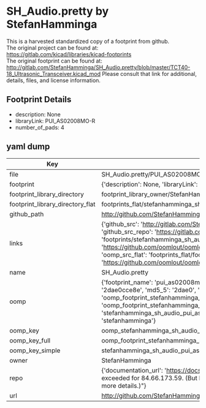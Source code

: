 # SH_Audio.pretty by StefanHamminga  
This is a harvested standardized copy of a footprint from github.  
The original project can be found at:  
https://gitlab.com/kicad/libraries/kicad-footprints  
The original footprint can be found at:
http://gitlab.com/StefanHamminga/SH_Audio.pretty/blob/master/TCT40-18_Ultrasonic_Transceiver.kicad_mod
Please consult that link for additional, details, files, and license information.  
## Footprint Details
* description: None  
* libraryLink: PUI_AS02008MO-R  
* number_of_pads: 4  
## yaml dump  
| Key | Value |  
| --- | --- |  
| file | SH_Audio.pretty/PUI_AS02008MO-R.kicad_mod |  
| footprint | {'description': None, 'libraryLink': 'PUI_AS02008MO-R', 'number_of_pads': 4} |  
| footprint_library_directory | footprint_library_owner/StefanHamminga_SH_Audio.pretty |  
| footprint_library_directory_flat | footprints_flat/stefanhamminga_sh_audio_pui_as02008mo_r/working |  
| github_path | http://github.com/StefanHamminga/SH_Audio.pretty/blob/master/PUI_AS02008MO-R.kicad_mod |  
| links | {'github_src': 'http://gitlab.com/StefanHamminga/SH_Audio.pretty/blob/master/TCT40-18_Ultrasonic_Transceiver.kicad_mod', 'github_src_repo': 'https://gitlab.com/kicad/libraries/kicad-footprints', 'oomp_bot': 'footprints/stefanhamminga_sh_audio_pui_as02008mo_r/working', 'oomp_bot_github': 'https://github.com/oomlout/oomlout_oomp_footprint_bot/tree/main/footprints/stefanhamminga_sh_audio_pui_as02008mo_r/working', 'oomp_src_flat': 'footprints_flat/footprints_flat/stefanhamminga_sh_audio_pui_as02008mo_r/working', 'oomp_src_flat_github': 'https://github.com/oomlout/oomlout_oomp_footprint_src/tree/main/footprints_flat/stefanhamminga_sh_audio_pui_as02008mo_r/working'} |  
| name | SH_Audio.pretty |  
| oomp | {'footprint_name': 'pui_as02008mo_r', 'library_name': 'sh_audio', 'md5': '2dae0cce8ee48612fcfa745d21e04752', 'md5_10': '2dae0cce8e', 'md5_5': '2dae0', 'md5_6': '2dae0c', 'oomp_key': 'oomp_stefanhamminga_sh_audio_pui_as02008mo_r', 'oomp_key_extra': 'oomp_footprint_stefanhamminga_sh_audio_pui_as02008mo_r', 'oomp_key_full': 'oomp_footprint_stefanhamminga_sh_audio_pui_as02008mo_r_2dae0c', 'oomp_key_simple': 'stefanhamminga_sh_audio_pui_as02008mo_r', 'original_filename': 'SH_Audio.pretty/PUI_AS02008MO-R.kicad_mod', 'owner_name': 'stefanhamminga'} |  
| oomp_key | oomp_stefanhamminga_sh_audio_pui_as02008mo_r |  
| oomp_key_full | oomp_footprint_stefanhamminga_sh_audio_pui_as02008mo_r |  
| oomp_key_simple | stefanhamminga_sh_audio_pui_as02008mo_r |  
| owner | StefanHamminga |  
| repo | {'documentation_url': 'https://docs.github.com/rest/overview/resources-in-the-rest-api#rate-limiting', 'message': "API rate limit exceeded for 84.66.173.59. (But here's the good news: Authenticated requests get a higher rate limit. Check out the documentation for more details.)"} |  
| url | http://github.com/StefanHamminga/SH_Audio.pretty |  


